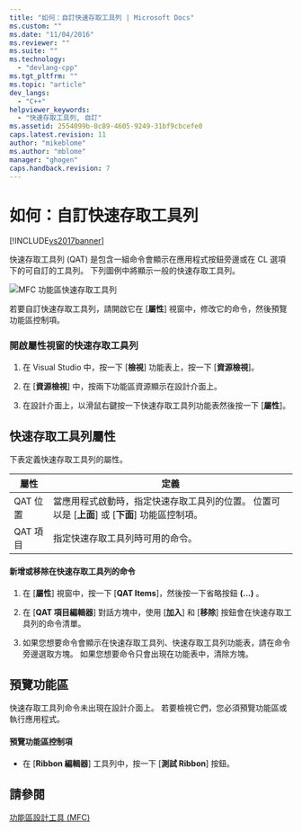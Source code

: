 ```yaml
---
title: "如何：自訂快速存取工具列 | Microsoft Docs"
ms.custom: ""
ms.date: "11/04/2016"
ms.reviewer: ""
ms.suite: ""
ms.technology: 
  - "devlang-cpp"
ms.tgt_pltfrm: ""
ms.topic: "article"
dev_langs: 
  - "C++"
helpviewer_keywords: 
  - "快速存取工具列, 自訂"
ms.assetid: 2554099b-0c89-4605-9249-31bf9cbcefe0
caps.latest.revision: 11
author: "mikeblome"
ms.author: "mblome"
manager: "ghogen"
caps.handback.revision: 7
---
```

# 如何：自訂快速存取工具列
[!INCLUDE[vs2017banner](../assembler/inline/includes/vs2017banner.md)]

快速存取工具列 \(QAT\) 是包含一組命令會顯示在應用程式按鈕旁邊或在 CL 選項下的可自訂的工具列。  下列圖例中將顯示一般的快速存取工具列。  
  
 ![MFC 功能區快速存取工具列](../mfc/media/quick_access_toolbar.png "Quick\_Access\_Toolbar")  
  
 若要自訂快速存取工具列，請開啟它在 \[**屬性**\] 視窗中，修改它的命令，然後預覽功能區控制項。  
  
### 開啟屬性視窗的快速存取工具列  
  
1.  在 Visual Studio 中，按一下 \[**檢視**\] 功能表上，按一下 \[**資源檢視**\]。  
  
2.  在 \[**資源檢視**\] 中，按兩下功能區資源顯示在設計介面上。  
  
3.  在設計介面上，以滑鼠右鍵按一下快速存取工具列功能表然後按一下 \[**屬性**\]。  
  
## 快速存取工具列屬性  
 下表定義快速存取工具列的屬性。  
  
|屬性|定義|  
|--------|--------|  
|QAT 位置|當應用程式啟動時，指定快速存取工具列的位置。  位置可以是 \[**上面**\] 或 \[**下面**\] 功能區控制項。|  
|QAT 項目|指定快速存取工具列時可用的命令。|  
  
#### 新增或移除在快速存取工具列的命令  
  
1.  在 \[**屬性**\] 視窗中，按一下 \[**QAT Items**\]，然後按一下省略按鈕 **\(...\)** 。  
  
2.  在 \[**QAT 項目編輯器**\] 對話方塊中，使用 \[**加入**\] 和 \[**移除**\] 按鈕會在快速存取工具列的命令清單。  
  
3.  如果您想要命令會顯示在快速存取工具列、快速存取工具列功能表，請在命令旁邊選取方塊。  如果您想要命令只會出現在功能表中，清除方塊。  
  
## 預覽功能區  
 快速存取工具列命令未出現在設計介面上。  若要檢視它們，您必須預覽功能區或執行應用程式。  
  
#### 預覽功能區控制項  
  
-   在 \[**Ribbon 編輯器**\] 工具列中，按一下 \[**測試 Ribbon**\] 按鈕。  
  
## 請參閱  
 [功能區設計工具 \(MFC\)](../mfc/ribbon-designer-mfc.md)